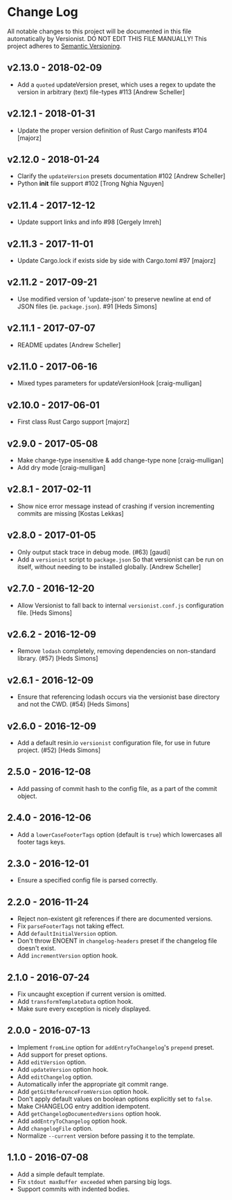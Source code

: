 # Change Log

All notable changes to this project will be documented in this file
automatically by Versionist. DO NOT EDIT THIS FILE MANUALLY!
This project adheres to [Semantic Versioning](http://semver.org/).

## v2.13.0 - 2018-02-09

* Add a `quoted` updateVersion preset, which uses a regex to update the version in arbitrary (text) file-types #113 [Andrew Scheller]

## v2.12.1 - 2018-01-31

* Update the proper version definition of Rust Cargo manifests #104 [majorz]

## v2.12.0 - 2018-01-24

* Clarify the `updateVersion` presets documentation #102 [Andrew Scheller]
* Python __init__ file support #102 [Trong Nghia Nguyen]

## v2.11.4 - 2017-12-12

* Update support links and info #98 [Gergely Imreh]

## v2.11.3 - 2017-11-01

* Update Cargo.lock if exists side by side with Cargo.toml #97 [majorz]

## v2.11.2 - 2017-09-21

* Use modified version of 'update-json' to preserve newline at end of JSON files (ie. `package.json`). #91 [Heds Simons]

## v2.11.1 - 2017-07-07

* README updates [Andrew Scheller]

## v2.11.0 - 2017-06-16

* Mixed types parameters for updateVersionHook [craig-mulligan]

## v2.10.0 - 2017-06-01

* First class Rust Cargo support [majorz]

## v2.9.0 - 2017-05-08

* Make change-type insensitive & add change-type none [craig-mulligan]
* Add dry mode [craig-mulligan]

## v2.8.1 - 2017-02-11

* Show nice error message instead of crashing if version incrementing commits are missing [Kostas Lekkas]

## v2.8.0 - 2017-01-05

* Only output stack trace in debug mode. (#63) [gaudi]
* Add a `versionist` script to `package.json` So that versionist can be run on itself, without needing to be installed globally. [Andrew Scheller]

## v2.7.0 - 2016-12-20

* Allow Versionist to fall back to internal `versionist.conf.js` configuration file. [Heds Simons]

## v2.6.2 - 2016-12-09

* Remove `lodash` completely, removing dependencies on non-standard library. (#57) [Heds Simons]

## v2.6.1 - 2016-12-09

* Ensure that referencing lodash occurs via the versionist base directory and not the CWD. (#54) [Heds Simons]

## v2.6.0 - 2016-12-09

* Add a default resin.io `versionist` configuration file, for use in future project. (#52) [Heds Simons]

## 2.5.0 - 2016-12-08

- Add passing of commit hash to the config file, as a part of the commit object.

## 2.4.0 - 2016-12-06

- Add a `lowerCaseFooterTags` option (default is `true`) which lowercases all footer tags keys.

## 2.3.0 - 2016-12-01

- Ensure a specified config file is parsed correctly.

## 2.2.0 - 2016-11-24

- Reject non-existent git references if there are documented versions.
- Fix `parseFooterTags` not taking effect.
- Add `defaultInitialVersion` option.
- Don't throw ENOENT in `changelog-headers` preset if the changelog file doesn't exist.
- Add `incrementVersion` option hook.

## 2.1.0 - 2016-07-24

- Fix uncaught exception if current version is omitted.
- Add `transformTemplateData` option hook.
- Make sure every exception is nicely displayed.

## 2.0.0 - 2016-07-13

- Implement `fromLine` option for `addEntryToChangelog`'s `prepend` preset.
- Add support for preset options.
- Add `editVersion` option.
- Add `updateVersion` option hook.
- Add `editChangelog` option.
- Automatically infer the appropriate git commit range.
- Add `getGitReferenceFromVersion` option hook.
- Don't apply default values on boolean options explicitly set to `false`.
- Make CHANGELOG entry addition idempotent.
- Add `getChangelogDocumentedVersions` option hook.
- Add `addEntryToChangelog` option hook.
- Add `changelogFile` option.
- Normalize `--current` version before passing it to the template.

## 1.1.0 - 2016-07-08

- Add a simple default template.
- Fix `stdout maxBuffer exceeded` when parsing big logs.
- Support commits with indented bodies.
